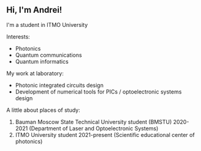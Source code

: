## Hi, I'm Andrei!

I'm a student in ITMO University

Interests:

- Photonics
- Quantum communications
- Quantum informatics

My work at laboratory:

- Photonic integrated circuits design  
- Development of numerical tools for PICs / optoelectronic systems design

A little about places of study:

1. Bauman Moscow State Technical University student (BMSTU) 2020-2021 
   (Department of Laser and Optoelectronic Systems)
3. ITMO University student 2021-present
   (Scientific educational center of photonics)


